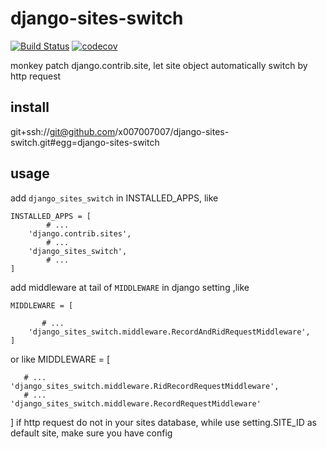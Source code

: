 # django-sites-switch
[![Build Status](https://travis-ci.org/x007007007/django-sites-switch.svg?branch=master)](https://travis-ci.org/x007007007/django-sites-switch)
[![codecov](https://codecov.io/gh/x007007007/django-sites-switch/branch/master/graph/badge.svg)](https://codecov.io/gh/x007007007/django-sites-switch)


monkey patch django.contrib.site,
let site object automatically switch by http request


## install
git+ssh://git@github.com/x007007007/django-sites-switch.git#egg=django-sites-switch

## usage

add `django_sites_switch` in INSTALLED_APPS, like

```
INSTALLED_APPS = [
        # ...
    'django.contrib.sites',
        # ...
    'django_sites_switch',
        # ...
]
```

add middleware at tail of `MIDDLEWARE` in django setting ,like
```
MIDDLEWARE = [

       # ...
    'django_sites_switch.middleware.RecordAndRidRequestMiddleware',
]
```
or like
MIDDLEWARE = [

       # ...
    'django_sites_switch.middleware.RidRecordRequestMiddleware',
       # ...
    'django_sites_switch.middleware.RecordRequestMiddleware'
]
if http request do not in your sites database,
while use setting.SITE_ID as default site, make sure you have config




